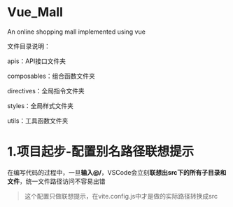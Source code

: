# Vue_Mall
An online shopping mall implemented using vue

文件目录说明：

apis：API接口文件夹

composables：组合函数文件夹

directives：全局指令文件夹

styles：全局样式文件夹

utils：工具函数文件夹

# 1.项目起步-配置别名路径联想提示

在编写代码的过程中，一旦**输入@/**，VSCode会立刻**联想出src下的所有子目录和文件**，统一文件路径访问不容易出错

> 这个配置只做联想提示，在vite.config.js中才是做的实际路径转换成src